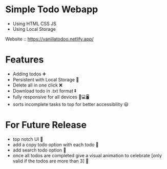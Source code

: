 # Simple Todo Webapp

- Using HTML CSS JS 
- Using Local Storage

Website :: https://vanillatodoo.netlify.app/

# Features 

- Adding  todos ➕
- Persistent with Local Storage 💾
- Delete all in one click ❌
- Download todo in .txt format  ⏬
- fully responsive for all devices 📱💻🖥
- sorts incomplete tasks to top for better accessibility 😃


# For Future Release

- top notch UI 🍭
- add a copy todo option with each todo 🤗
- add search todo option 🔎
- once all todos are completed give a visual animation to celebrate [only valid if the todos are more than 3] 🎉

